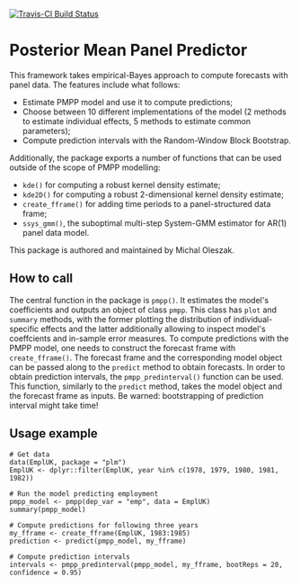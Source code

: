 [![Travis-CI Build Status](https://travis-ci.org/veneficusnl/pmpp.svg?branch=master)](https://travis-ci.org/veneficusnl/pmpp)

# Posterior Mean Panel Predictor

This framework takes empirical-Bayes approach to compute forecasts with panel data. The features include what follows:

* Estimate PMPP model and use it to compute predictions;
* Choose between 10 different implementations of the model (2 methods to estimate individual effects, 5 methods to estimate common parameters);
* Compute prediction intervals with the Random-Window Block Bootstrap.

Additionally, the package exports a number of functions that can be used outside of the scope of PMPP modelling:

* `kde()` for computing a robust kernel density estimate;
* `kde2D()` for computing a robust 2-dimensional kernel density estimate;
* `create_fframe()` for adding time periods to a panel-structured data frame;
* `ssys_gmm()`, the suboptimal multi-step System-GMM estimator for AR(1) panel data model.

This package is authored and maintained by Michal Oleszak.

## How to call

The central function in the package is `pmpp()`. It estimates the model's coefficients and outputs an object of class `pmpp`. This class has 
`plot` and `summary` methods, with the former plotting the distribution of individual-specific effects and the latter additionally allowing to 
inspect model's coeffcients and in-sample error measures. To compute predictions with the PMPP model, one needs to construct the forecast frame
with `create_fframe()`. The forecast frame and the corresponding model object can be passed along to the `predict` method to obtain forecasts.
In order to obtain prediction intervals, the `pmpp_predinterval()` function can be used. This function, similarly to the `predict` method, 
takes the model object and the forecast frame as inputs. Be warned: bootstrapping of prediction interval might take time!

## Usage example

```
# Get data
data(EmplUK, package = "plm")
EmplUK <- dplyr::filter(EmplUK, year %in% c(1978, 1979, 1980, 1981, 1982))

# Run the model predicting employment
pmpp_model <- pmpp(dep_var = "emp", data = EmplUK)
summary(pmpp_model)

# Compute predictions for following three years
my_fframe <- create_fframe(EmplUK, 1983:1985)
prediction <- predict(pmpp_model, my_fframe)

# Compute prediction intervals
intervals <- pmpp_predinterval(pmpp_model, my_fframe, bootReps = 20, confidence = 0.95)
```
